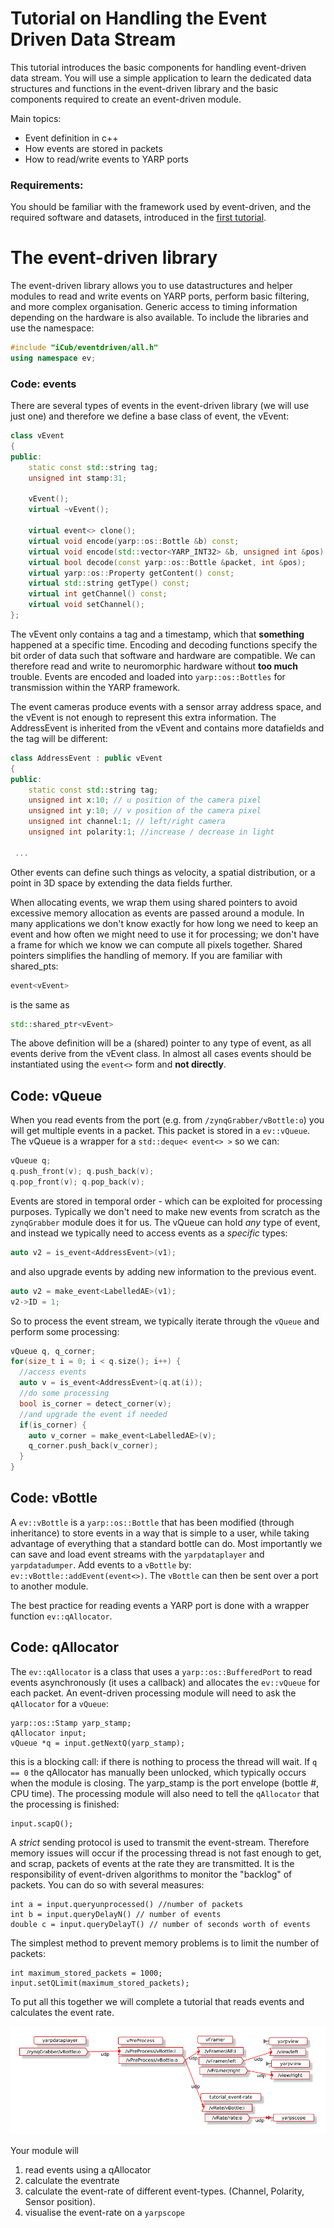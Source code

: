 # Tutorial on Handling the Event Driven Data Stream
This tutorial introduces the basic components for handling event-driven data stream. You will use a simple application to learn the dedicated data structures and functions in the event-driven library and the basic components required to create an event-driven module.

Main topics:
- Event definition in c++
- How events are stored in packets
- How to read/write events to YARP ports

### Requirements:
You should be familiar with the framework used by event-driven, and the required software and datasets, introduced in the [first tutorial](https://github.com/vvv-school/tutorial_event-driven-framework).

# The event-driven library

The event-driven library allows you to use datastructures and helper modules to read and write events on YARP ports, perform basic filtering, and more complex organisation. Generic access to timing information depending on the hardware is also available. To include the libraries and use the namespace:

```c++
#include "iCub/eventdriven/all.h"
using namespace ev;
``` 

### Code: events

There are several types of events in the event-driven library (we will use just one) and therefore we define a base class of event, the vEvent:

```c++
class vEvent
{
public:
    static const std::string tag;
    unsigned int stamp:31;

    vEvent();
    virtual ~vEvent();

    virtual event<> clone();
    virtual void encode(yarp::os::Bottle &b) const;
    virtual void encode(std::vector<YARP_INT32> &b, unsigned int &pos) const;
    virtual bool decode(const yarp::os::Bottle &packet, int &pos);
    virtual yarp::os::Property getContent() const;
    virtual std::string getType() const;
    virtual int getChannel() const;
    virtual void setChannel();
};

``` 
The vEvent only contains a tag and a timestamp, which that __something__ happened at a specific time. Encoding and decoding functions specify the bit order of data such that software and hardware are compatible. We can therefore read and write to neuromorphic hardware without **too much** trouble. Events are encoded and loaded into ``yarp::os::Bottles`` for transmission within the YARP framework.

The event cameras produce events with a sensor array address space, and the vEvent is not enough to represent this extra information. The AddressEvent is inherited from the vEvent and contains more datafields and the tag will be different: 

```c++
class AddressEvent : public vEvent
{
public:
    static const std::string tag;
    unsigned int x:10; // u position of the camera pixel
    unsigned int y:10; // v position of the camera pixel
    unsigned int channel:1; // left/right camera
    unsigned int polarity:1; //increase / decrease in light
    
 ...
```
Other events can define such things as velocity, a spatial distribution, or a point in 3D space by extending the data fields further.

When allocating events, we wrap them using shared pointers to avoid excessive memory allocation as events are passed around a module. In many applications we don't know exactly for how long we need to keep an event and how often we might need to use it for processing; we don't have a frame for which we know we can compute all pixels together. Shared pointers simplifies the handling of memory. If you are familiar with shared\_pts:
```c++
event<vEvent>
```
is the same as
```c++
std::shared_ptr<vEvent>
```
The above definition will be a (shared) pointer to any type of event, as all events derive from the vEvent class. In almost all cases events should be instantiated using the ``event<>`` form and **not directly**.

## Code: vQueue

When you read events from the port (e.g. from ``/zynqGrabber/vBottle:o``) you will get multiple events in a packet. This packet is stored in a ``ev::vQueue``. The vQueue is a wrapper for a `std::deque< event<> >` so we can:
```c++
vQueue q;
q.push_front(v); q.push_back(v);
q.pop_front(v); q.pop_back(v);
```
Events are stored in temporal order - which can be exploited for processing purposes. Typically we don't need to make new events from scratch as the ``zynqGrabber`` module does it for us. The vQueue can hold *any* type of event, and instead we typically need to access events as a *specific* types:
```c++
auto v2 = is_event<AddressEvent>(v1);
```
and also upgrade events by adding new information to the previous event.
```c++
auto v2 = make_event<LabelledAE>(v1);
v2->ID = 1;
```
So to process the event stream, we typically iterate through the ``vQueue`` and perform some processing:

```c++
vQueue q, q_corner;
for(size_t i = 0; i < q.size(); i++) {
  //access events
  auto v = is_event<AddressEvent>(q.at(i));
  //do some processing
  bool is_corner = detect_corner(v);
  //and upgrade the event if needed
  if(is_corner) {
    auto v_corner = make_event<LabelledAE>(v);
    q_corner.push_back(v_corner);
  }
}
```

## Code: vBottle
A ``ev::vBottle`` is a ``yarp::os::Bottle`` that has been modified (through inheritance) to store events in a way that is simple to a user, while taking advantage of everything that a standard bottle can do. Most importantly we can save and load event streams with the `yarpdataplayer` and `yarpdatadumper`. Add events to a `vBottle` by: `ev::vBottle::addEvent(event<>)`. The `vBottle` can then be sent over a port to another module.

The best practice for reading events a YARP port is done with a wrapper function `ev::qAllocator`.

## Code: qAllocator

The ``ev::qAllocator`` is a class that uses a ``yarp::os::BufferedPort`` to read events asynchronously (it uses a callback) and allocates the ``ev::vQueue`` for each packet. An event-driven processing module will need to ask the ``qAllocator`` for a ``vQueue``:
```
yarp::os::Stamp yarp_stamp;
qAllocator input;
vQueue *q = input.getNextQ(yarp_stamp);
```
this is a blocking call: if there is nothing to process the thread will wait. If ``q == 0`` the qAllocator has manually been unlocked, which typically occurs when the module is closing. The yarp\_stamp is the port envelope (bottle #, CPU time). The processing module will also need to tell the ``qAllocator`` that the processing is finished:
```
input.scapQ();
```

A _strict_ sending protocol is used to transmit the event-stream. Therefore memory issues will occur if the processing thread is not fast enough to get, and scrap, packets of events at the rate they are transmitted. It is the responsibility of event-driven algorithms to monitor the "backlog" of packets. You can do so with several measures:

```
int a = input.queryunprocessed() //number of packets
int b = input.queryDelayN() // number of events
double c = input.queryDelayT() // number of seconds worth of events
```
The simplest method to prevent memory problems is to limit the number of packets:
```
int maximum_stored_packets = 1000;
input.setQLimit(maximum_stored_packets);
```

To put all this together we will complete a tutorial that reads events and calculates the event rate.

![app_image](misc/app_event-rate-calculation.png)

Your module will 

1. read events using a qAllocator
1. calculate the eventrate
1. calculate the event-rate of different event-types. (Channel, Polarity, Sensor position).
1. visualise the event-rate on a ``yarpscope``




